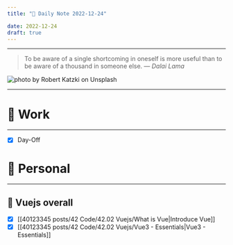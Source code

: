 ```yaml
---
title: "🌱 Daily Note 2022-12-24"

date: 2022-12-24
draft: true
---
```



---

> To be aware of a single shortcoming in oneself is more useful than to be aware of a thousand in someone else.
> — <cite>Dalai Lama</cite>

![photo by Robert Katzki on Unsplash](https://images.unsplash.com/photo-1591383496652-db773e57b1d0?crop=entropy&cs=tinysrgb&fm=jpg&ixid=MnwzNjM5Nzd8MHwxfHJhbmRvbXx8fHx8fHx8fDE2NzE4NTMyMjQ&ixlib=rb-4.0.3&q=80&w=500&h=500)

---


# 💼 Work
---
- [X] Day-Off


# 🌱 Personal
---

## 🌿 Vuejs overall

- [x] [[40123345 posts/42 Code/42.02 Vuejs/What is Vue|Introduce Vue]]
- [x] [[40123345 posts/42 Code/42.02 Vuejs/Vue3 - Essentials|Vue3 - Essentials]] 
